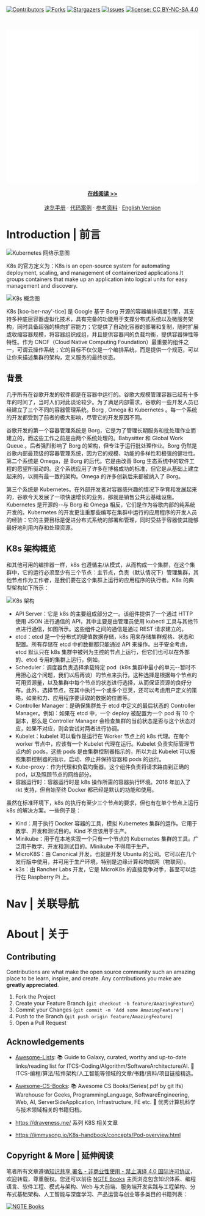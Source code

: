 [![Contributors][contributors-shield]][contributors-url]
[![Forks][forks-shield]][forks-url]
[![Stargazers][stars-shield]][stars-url]
[![Issues][issues-shield]][issues-url]
[![license: CC BY-NC-SA 4.0](https://img.shields.io/badge/license-CC%20BY--NC--SA%204.0-lightgrey.svg)][license-url]

<!-- PROJECT LOGO -->
<br />
<p align="center">
  <a href="https://github.com/wx-chevalier/K8s-Series">
    <img src="header.svg" alt="Logo" style="width: 100vw;height: 400px" />
  </a>

  <p align="center">
    <a href="https://ng-tech.icu/K8s-Series"><strong>在线阅读 >> </strong></a>
    <br />
    <br />
    <a href="https://github.com/wx-chevalier/Awesome-CheatSheets">速览手册</a>
    ·
    <a href="./examples">代码案例</a>
    ·
       <a href="https://github.com/wx-chevalier/Awesome-Lists">参考资料</a>
    ·
    <a href="./README.en.md">English Version</a>

  </p>
</p>

<!-- ABOUT THE PROJECT -->

# Introduction | 前言

![Kubernetes 网络示意图](https://i.postimg.cc/cC1YKzNS/image.png)

K8s 的官方定义为：K8s is an open-source system for automating deployment, scaling, and management of containerized applications.It groups containers that make up an application into logical units for easy management and discovery.

![K8s 概念图](https://i.postimg.cc/BQSNR1yd/image.png)

K8s [koo-ber-nay'-tice] 是 Google 基于 Borg 开源的容器编排调度引擎，其支持多种底层容器虚拟化技术，具有完备的功能用于支撑分布式系统以及微服务架构，同时具备超强的横向扩容能力；它提供了自动化容器的部署和复制，随时扩展或收缩容器规模，将容器组织成组，并且提供容器间的负载均衡，提供容器弹性等特性。作为 CNCF（Cloud Native Computing Foundation）最重要的组件之一，可谓云操作系统；它的目标不仅仅是一个编排系统，而是提供一个规范，可以让你来描述集群的架构，定义服务的最终状态。

## 背景

几乎所有在谷歌开发的软件都是在容器中运行的。谷歌大规模管理容器已经有十多年的时间了，当时人们对此谈论较少。为了满足内部需求，谷歌的一些开发人员已经建立了三个不同的容器管理系统。Borg , Omega 和 Kubernetes 。每一个系统的开发都受到了前者的极大影响，尽管它的开发原因不同。

谷歌开发的第一个容器管理系统是 Borg，它是为了管理长期服务和批处理作业而建立的，而这些工作之前是由两个系统处理的。Babysitter 和 Global Work Queue 。后者强烈影响了 Borg 的架构，但专注于运行批处理作业。Borg 仍然是谷歌内部最顶级的容器管理系统，因为它的规模、功能的多样性和极强的健壮性。第二个系统是 Omega，是 Borg 的后代。它是由改善 Borg 生态系统中的软件工程的愿望所驱动的。这个系统应用了许多在博格成功的标准，但它是从基础上建立起来的，以拥有最一致的架构。Omega 的许多创新后来都被纳入了 Borg。

第三个系统是 Kubernetes。在外部开发者对容器感兴趣的情况下孕育和发展起来的，谷歌今天发展了一项快速增长的业务，那就是销售公共云基础设施。Kubernetes 是开源的--与 Borg 和 Omega 相反，它们是作为谷歌内部的纯系统开发的。Kubernetes 的开发更注重那些编写在集群中运行的应用程序的开发人员的经验：它的主要目标是促进分布式系统的部署和管理，同时受益于容器使其能够最好地利用内存和处理资源。

## K8s 架构概览

和其他可用的编排器一样，k8s 也遵循主/从模式，从而构成一个集群，在这个集群中，它的运行必须至少有三个节点：主节点，负责（默认情况下）管理集群，其他节点作为工作者，是我们要在这个集群上运行的应用程序的执行者。K8s 的典型架构如下所示：

![K8s 架构](https://s3.ax1x.com/2021/02/14/yyZeoV.png)

- API Server：它是 k8s 的主要组成部分之一。该组件提供了一个通过 HTTP 使用 JSON 进行通信的 API，其中主要是由管理员使用 kubectl 工具与其他节点进行通信，如图所示。这些组件之间的通信是通过 REST 请求建立的。
- etcd：etcd 是一个分布式的键值数据存储，k8s 用来存储集群规格、状态和配置。所有存储在 etcd 中的数据都只能通过 API 来操作。出于安全考虑，etcd 默认只在 k8s 集群中被列为主控的节点上运行，但它们也可以在外部的、etcd 专用的集群上运行，例如。
- Scheduler：调度器负责选择承载特定 pod（k8s 集群中最小的单元--暂时不用担心这个问题，我们以后再谈）的节点来执行。这种选择是根据每个节点的可用资源量，以及集群中每个节点的状态进行选择，从而保证资源的良好分布。此外，选择节点，在其中执行一个或多个豆荚，还可以考虑用户定义的策略，如亲和力、应用程序要读取的数据的位置等。
- Controller Manager：是确保集群处于 etcd 中定义的最后状态的 Controller Manager。例如：如果在 etcd 中，一个 deploy 被配置为一个 pod 有 10 个副本，那么是 Controller Manager 会检查集群的当前状态是否与这个状态对应，如果不对应，则会尝试对两者进行协调。
- Kubelet：kubelet 可以看作是运行在 Worker 节点上的 k8s 代理。在每个 worker 节点中，应该有一个 Kubelet 代理在运行。Kubelet 负责实际管理节点内的 pods，这些 pods 是由集群控制器指示的，所以为此 Kubelet 可以按照集群控制器的指示，启动、停止并保持容器和 pods 的运行。
- Kube-proxy：作为代理和负载均衡器。这个组件负责将请求路由到正确的 pod，以及照顾节点的网络部分。
- 容器运行时：容器运行时是 k8s 操作所需的容器执行环境。2016 年加入了 rkt 支持，但自始至终 Docker 都已经是默认的功能和使用。

虽然在标准环境下，k8s 的执行有至少三个节点的要求，但也有在单个节点上运行 k8s 的解决方案。一些例子是：

- Kind：用于执行 Docker 容器的工具，模拟 Kubernetes 集群的运作。它用于教学、开发和测试目的。Kind 不应该用于生产。
- Minikube：用于在本地实现一个只有一个节点的 Kubernetes 集群的工具。广泛用于教学、开发和测试目的。Minikube 不得用于生产。
- MicroK8S：由 Canonical 开发，也就是开发 Ubuntu 的公司。它可以在几个发行版中使用，并可用于生产环境，特别是边缘计算和物联网（物联网）。
- k3s：由 Rancher Labs 开发，它是 MicroK8s 的直接竞争对手，甚至可以运行在 Raspberry Pi 上。

# Nav | 关联导航

# About | 关于

<!-- CONTRIBUTING -->

## Contributing

Contributions are what make the open source community such an amazing place to be learn, inspire, and create. Any contributions you make are **greatly appreciated**.

1. Fork the Project
2. Create your Feature Branch (`git checkout -b feature/AmazingFeature`)
3. Commit your Changes (`git commit -m 'Add some AmazingFeature'`)
4. Push to the Branch (`git push origin feature/AmazingFeature`)
5. Open a Pull Request

<!-- ACKNOWLEDGEMENTS -->

## Acknowledgements

- [Awesome-Lists](https://github.com/wx-chevalier/Awesome-Lists): 📚 Guide to Galaxy, curated, worthy and up-to-date links/reading list for ITCS-Coding/Algorithm/SoftwareArchitecture/AI. 💫 ITCS-编程/算法/软件架构/人工智能等领域的文章/书籍/资料/项目链接精选。

- [Awesome-CS-Books](https://github.com/wx-chevalier/Awesome-CS-Books): :books: Awesome CS Books/Series(.pdf by git lfs) Warehouse for Geeks, ProgrammingLanguage, SoftwareEngineering, Web, AI, ServerSideApplication, Infrastructure, FE etc. :dizzy: 优秀计算机科学与技术领域相关的书籍归档。

- https://draveness.me/ 系列 K8S 相关文章

- https://jimmysong.io/K8s-handbook/concepts/Pod-overview.html

## Copyright & More | 延伸阅读

笔者所有文章遵循[知识共享 署名 - 非商业性使用 - 禁止演绎 4.0 国际许可协议](https://creativecommons.org/licenses/by-nc-nd/4.0/deed.zh)，欢迎转载，尊重版权。您还可以前往 [NGTE Books](https://ng-tech.icu/books/) 主页浏览包含知识体系、编程语言、软件工程、模式与架构、Web 与大前端、服务端开发实践与工程架构、分布式基础架构、人工智能与深度学习、产品运营与创业等多类目的书籍列表：

[![NGTE Books](https://s2.ax1x.com/2020/01/18/19uXtI.png)](https://ng-tech.icu/books/)

<!-- MARKDOWN LINKS & IMAGES -->
<!-- https://www.markdownguide.org/basic-syntax/#reference-style-links -->

[contributors-shield]: https://img.shields.io/github/contributors/wx-chevalier/K8s-Series.svg?style=flat-square
[contributors-url]: https://github.com/wx-chevalier/K8s-Series/graphs/contributors
[forks-shield]: https://img.shields.io/github/forks/wx-chevalier/K8s-Series.svg?style=flat-square
[forks-url]: https://github.com/wx-chevalier/K8s-Series/network/members
[stars-shield]: https://img.shields.io/github/stars/wx-chevalier/K8s-Series.svg?style=flat-square
[stars-url]: https://github.com/wx-chevalier/K8s-Series/stargazers
[issues-shield]: https://img.shields.io/github/issues/wx-chevalier/K8s-Series.svg?style=flat-square
[issues-url]: https://github.com/wx-chevalier/K8s-Series/issues
[license-shield]: https://img.shields.io/github/license/wx-chevalier/K8s-Series.svg?style=flat-square
[license-url]: https://github.com/wx-chevalier/K8s-Series/blob/master/LICENSE.txt
